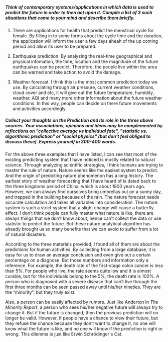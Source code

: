 ##### Think of contemporary systems/applications in which data is used to predict the future in order to then act upon it. Compile a list of 3 such situations that come to your mind and describe them briefly.

1. There are applications for health that predict the menstrual cycle for female. By filling in to some forms about the cycle time and the duration, the application wiil inform the user a few days aheah of the up coming period and allow its user to be prepared.

2. Earthquake prediction. By analyzing the real-time geographical and physical infomation, the time, location and the magnitude of the future earthquakes can be predict. Therefore, the people live within the area can be warned and take action to avoid the damage.

3. Weather forecast. I think this is the most common prediction today we use. By calculating through air pressure, current weather conditions, cloud cover and etc, it will give out the future temperature, humidity, weather, AQI and many more other information about the future weather conditions. In this way, people can decide on there future movements and activities accordingly.

##### Collect your thoughts on the Prediction and its role in the three above sources. Your associations, opinions and ideas may be complemented by reflections on "collective average vs individual fate", "statistic vs. algorithmic prediction" or "social physics" (but don't feel obliged to discuss these). Express yourself in 300-400 words.

For the above three examples that I have listed, I can see that most of the existing predicting system that I have noticed is mostly related to natural science. Through analyzing scientific strategies, I think humans are trying to master the rule of nature. Nature seems like the easiest system to predict. And the origin of predicting nature phenomenon has a long history. The earliest story of weather forecasting that I have heard of is dated back to the three kingdoms period of China, which is about 1800 years ago. However, we can always find ourselves bring umbrellas out on a sunny day, and trapped in the building because of the rain. The nature forecast needs accurate calculation and takes all variables into consideration. The nature system is such a strict system that a slight change will cause a butterfly effect. I don’t think people can fully master what nature is like, there are always things that we don’t know about, hence can’t collect the data or use statistic to predict the future. But these nature analytical algorithm has already brought us so many benefits that we can avoid to suffer from a lot of natural disasters.

According to the three materials provided, I found all of them are about the predictions for human activities. By collecting from a large database, it is easy for us to draw an average conclusion and even give out a certain percentage on a diagnose. But those numbers and information only a reference. For example, the death rate of the first-stage colon cancer is less than 5%. For people who live, the rate seems quite low and it is almost curable, but for the individuals belong to the 5%, the death rate is 100%. A person who is diagnosed with a severe disease that can’t live through the first three months can be seen passed away until his/her nineties. They are the “minority”, but they truly exist.

Also, a person can be easily affected by rumors. Just like Anderton in *The Minority Report*, a person who sees his/her negative future will always try to change it. But if the future is changed, then the previous prediction will no longer be valid. However, if people have a chance to view their future, but they refuse the chance because they don’t want to change it, no one will know what the future is like, and no one will know if the prediction is right or wrong. This dilemma is just like Erwin Schrödinger's Cat.
